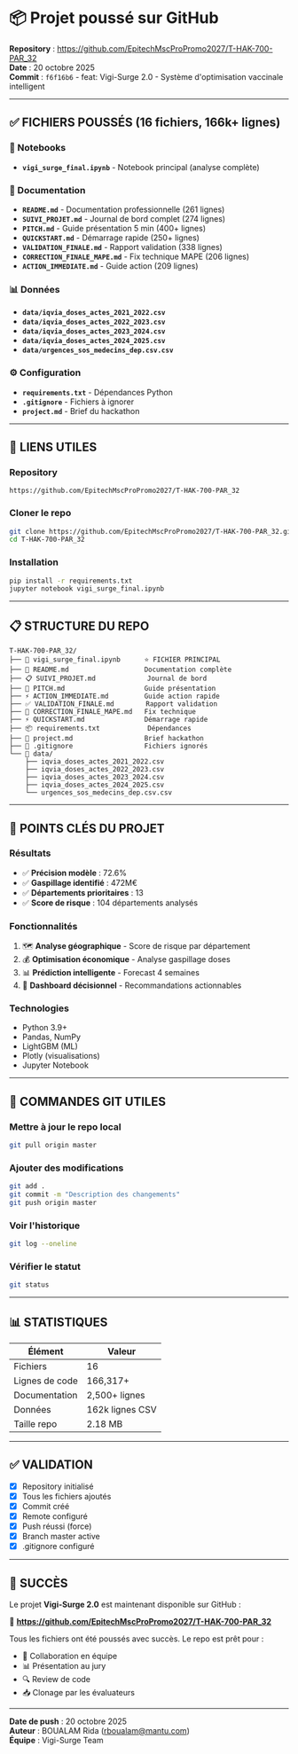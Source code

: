 # 📦 Projet poussé sur GitHub

**Repository** : https://github.com/EpitechMscProPromo2027/T-HAK-700-PAR_32  
**Date** : 20 octobre 2025  
**Commit** : `f6f16b6` - feat: Vigi-Surge 2.0 - Système d'optimisation vaccinale intelligent

---

## ✅ FICHIERS POUSSÉS (16 fichiers, 166k+ lignes)

### 📓 Notebooks
- **`vigi_surge_final.ipynb`** - Notebook principal (analyse complète)

### 📄 Documentation
- **`README.md`** - Documentation professionnelle (261 lignes)
- **`SUIVI_PROJET.md`** - Journal de bord complet (274 lignes)
- **`PITCH.md`** - Guide présentation 5 min (400+ lignes)
- **`QUICKSTART.md`** - Démarrage rapide (250+ lignes)
- **`VALIDATION_FINALE.md`** - Rapport validation (338 lignes)
- **`CORRECTION_FINALE_MAPE.md`** - Fix technique MAPE (206 lignes)
- **`ACTION_IMMEDIATE.md`** - Guide action (209 lignes)

### 📊 Données
- **`data/iqvia_doses_actes_2021_2022.csv`**
- **`data/iqvia_doses_actes_2022_2023.csv`**
- **`data/iqvia_doses_actes_2023_2024.csv`**
- **`data/iqvia_doses_actes_2024_2025.csv`**
- **`data/urgences_sos_medecins_dep.csv.csv`**

### ⚙️ Configuration
- **`requirements.txt`** - Dépendances Python
- **`.gitignore`** - Fichiers à ignorer
- **`project.md`** - Brief du hackathon

---

## 🔗 LIENS UTILES

### Repository
```
https://github.com/EpitechMscProPromo2027/T-HAK-700-PAR_32
```

### Cloner le repo
```bash
git clone https://github.com/EpitechMscProPromo2027/T-HAK-700-PAR_32.git
cd T-HAK-700-PAR_32
```

### Installation
```bash
pip install -r requirements.txt
jupyter notebook vigi_surge_final.ipynb
```

---

## 📋 STRUCTURE DU REPO

```
T-HAK-700-PAR_32/
├── 📓 vigi_surge_final.ipynb      ⭐ FICHIER PRINCIPAL
├── 📄 README.md                   Documentation complète
├── 📋 SUIVI_PROJET.md             Journal de bord
├── 🎤 PITCH.md                    Guide présentation
├── ⚡ ACTION_IMMEDIATE.md         Guide action rapide
├── ✅ VALIDATION_FINALE.md        Rapport validation
├── 🔧 CORRECTION_FINALE_MAPE.md   Fix technique
├── ⚡ QUICKSTART.md               Démarrage rapide
├── 📦 requirements.txt            Dépendances
├── 📄 project.md                  Brief hackathon
├── 🙈 .gitignore                  Fichiers ignorés
└── 📁 data/
    ├── iqvia_doses_actes_2021_2022.csv
    ├── iqvia_doses_actes_2022_2023.csv
    ├── iqvia_doses_actes_2023_2024.csv
    ├── iqvia_doses_actes_2024_2025.csv
    └── urgences_sos_medecins_dep.csv.csv
```

---

## 🎯 POINTS CLÉS DU PROJET

### Résultats
- ✅ **Précision modèle** : 72.6%
- ✅ **Gaspillage identifié** : 472M€
- ✅ **Départements prioritaires** : 13
- ✅ **Score de risque** : 104 départements analysés

### Fonctionnalités
1. 🗺️ **Analyse géographique** - Score de risque par département
2. 💰 **Optimisation économique** - Analyse gaspillage doses
3. 📊 **Prédiction intelligente** - Forecast 4 semaines
4. 🎯 **Dashboard décisionnel** - Recommandations actionnables

### Technologies
- Python 3.9+
- Pandas, NumPy
- LightGBM (ML)
- Plotly (visualisations)
- Jupyter Notebook

---

## 🚀 COMMANDES GIT UTILES

### Mettre à jour le repo local
```bash
git pull origin master
```

### Ajouter des modifications
```bash
git add .
git commit -m "Description des changements"
git push origin master
```

### Voir l'historique
```bash
git log --oneline
```

### Vérifier le statut
```bash
git status
```

---

## 📊 STATISTIQUES

| Élément | Valeur |
|---------|--------|
| Fichiers | 16 |
| Lignes de code | 166,317+ |
| Documentation | 2,500+ lignes |
| Données | 162k lignes CSV |
| Taille repo | 2.18 MB |

---

## ✅ VALIDATION

- [x] Repository initialisé
- [x] Tous les fichiers ajoutés
- [x] Commit créé
- [x] Remote configuré
- [x] Push réussi (force)
- [x] Branch master active
- [x] .gitignore configuré

---

## 🎉 SUCCÈS

Le projet **Vigi-Surge 2.0** est maintenant disponible sur GitHub :

🔗 **https://github.com/EpitechMscProPromo2027/T-HAK-700-PAR_32**

Tous les fichiers ont été poussés avec succès. Le repo est prêt pour :
- 👥 Collaboration en équipe
- 📊 Présentation au jury
- 🔍 Review de code
- 📥 Clonage par les évaluateurs

---

**Date de push** : 20 octobre 2025  
**Auteur** : BOUALAM Rida (rboualam@mantu.com)  
**Équipe** : Vigi-Surge Team

